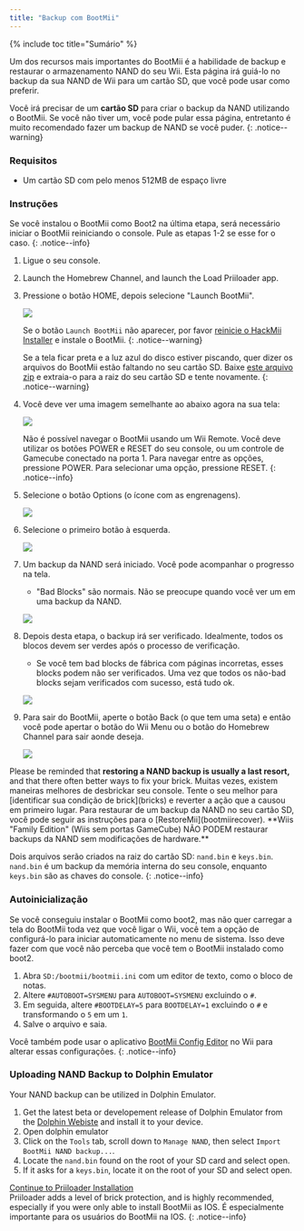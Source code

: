 ```yaml
---
title: "Backup com BootMii"
---
```


{% include toc title="Sumário" %}

Um dos recursos mais importantes do BootMii é a habilidade de backup e restaurar o armazenamento NAND do seu Wii. Esta página irá guiá-lo no backup da sua NAND de Wii para um cartão SD, que você pode usar como preferir.

Você irá precisar de um **cartão SD** para criar o backup da NAND utilizando o BootMii. Se você não tiver um, você pode pular essa página, entretanto é muito recomendado fazer um backup de NAND se você puder.
{: .notice--warning}

### Requisitos

* Um cartão SD com pelo menos 512MB de espaço livre

### Instruções

Se você instalou o BootMii como Boot2 na última etapa, será necessário iniciar o BootMii reiniciando o console. Pule as etapas 1-2 se esse for o caso.
{: .notice--info}

1. Ligue o seu console.
1. Launch the Homebrew Channel, and launch the Load Priiloader app.
1. Pressione o botão HOME, depois selecione "Launch BootMii".

    ![](/images/bootmii/BootMii_HBC.png)

    Se o botão `Launch BootMii` não aparecer, por favor [reinicie o HackMii Installer](hackmii) e instale o BootMii.
    {: .notice--warning}

    Se a tela ficar preta e a luz azul do disco estiver piscando, quer dizer os arquivos do BootMii estão faltando no seu cartão SD. Baixe [este arquivo zip](https://static.hackmii.com/bootmii_sd_files.zip) e extraia-o para a raiz do seu cartão SD e tente novamente.
    {: .notice--warning}

1. Você deve ver uma imagem semelhante ao abaixo agora na sua tela:

    ![](/images/bootmii/BootMii_Main.png)

    Não é possível navegar o BootMii usando um Wii Remote. Você deve utilizar os botões POWER e RESET do seu console, ou um controle de Gamecube conectado na porta 1. Para navegar entre as opções, pressione POWER. Para selecionar uma opção, pressione RESET.
    {: .notice--info}

1. Selecione o botão Options (o ícone com as engrenagens).

    ![](/images/bootmii/BootMii_Gears.png)

1. Selecione o primeiro botão à esquerda.

    ![](/images/bootmii/BootMii_Backup.png)

1. Um backup da NAND será iniciado. Você pode acompanhar o progresso na tela.
    + "Bad Blocks" são normais. Não se preocupe quando você ver um em uma backup da NAND.

    ![](/images/bootmii/BootMii_NAND_Backup.png)

1. Depois desta etapa, o backup irá ser verificado. Idealmente, todos os blocos devem ser verdes após o processo de verificação.
    + Se você tem bad blocks de fábrica com páginas incorretas, esses blocks podem não ser verificados. Uma vez que todos os não-bad blocks sejam verificados com sucesso, está tudo ok.

    ![](/images/bootmii/BootMii_NAND_Backup_Verify.png)

1. Para sair do BootMii, aperte o botão Back (o que tem uma seta) e então você pode apertar o botão do Wii Menu ou o botão do Homebrew Channel para sair aonde deseja.

    ![](/images/bootmii/BootMii_Return.png)

<div id="restore-notice" class="notice" markdown="1">
Please be reminded that <strong>restoring a NAND backup is usually a last resort,</strong> and that there often better ways to fix your brick. Muitas vezes, existem maneiras melhores de desbrickar seu console.
Tente o seu melhor para [identificar sua condição de brick](bricks) e reverter a ação que a causou em primeiro lugar.
Para restaurar de um backup da NAND no seu cartão SD, você pode seguir as instruções para o [RestoreMii](bootmiirecover). **Wiis "Family Edition" (Wiis sem portas GameCube) NÃO PODEM restaurar backups da NAND sem modificações de hardware.**
</div>

Dois arquivos serão criados na raiz do cartão SD: `nand.bin` e `keys.bin`. `nand.bin` é um backup da memória interna do seu console, enquanto `keys.bin` são as chaves do console.
{: .notice--info}

### Autoinicialização

Se você conseguiu instalar o BootMii como boot2, mas não quer carregar a tela do BootMii toda vez que você ligar o Wii, você tem a opção de configurá-lo para iniciar automaticamente no menu de sistema. Isso deve fazer com que você não perceba que você tem o BootMii instalado como boot2.

1. Abra `SD:/bootmii/bootmii.ini` com um editor de texto, como o bloco de notas.
1. Altere `#AUTOBOOT=SYSMENU` para `AUTOBOOT=SYSMENU` excluindo o `#`.
1. Em seguida, altere `#BOOTDELAY=5` para `BOOTDELAY=1` excluindo o `#` e transformando o `5` em um `1`.
1. Salve o arquivo e saia.

Você também pode usar o aplicativo [BootMii Config Editor](https://oscwii.org/library/app/BootMiiConfigurationEditor) no Wii para alterar essas configurações.
{: .notice--info}

### Uploading NAND Backup to Dolphin Emulator

Your NAND backup can be utilized in Dolphin Emulator.

1. Get the latest beta or developement release of Dolphin Emulator from the [Dolphin Webiste](https://dolphin-emu.org/) and install it to your device.
1. Open dolphin emulator
1. Click on the `Tools` tab, scroll down to `Manage NAND`, then select `Import BootMii NAND backup...`.
1. Locate the `nand.bin` found on the root of your SD card and select open.
1. If it asks for a `keys.bin`, locate it on the root of your SD and select open.

[Continue to Priiloader Installation](priiloader)<br> Priiloader adds a level of brick protection, and is highly recommended, especially if you were only able to install BootMii as IOS. É especialmente importante para os usuários do BootMii na IOS.
{: .notice--info}
